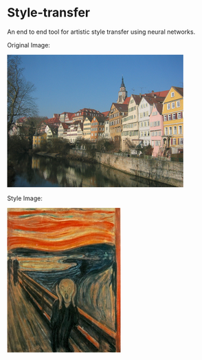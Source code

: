 # Style-transfer
An end to end tool for artistic style transfer using neural networks.

Original Image:

![alt text](rd_imgs/tubingen_rd.jpg)

Style Image:

![alt text](rd_imgs/the_scream_rd.jpg)


